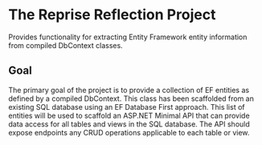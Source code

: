 ﻿# The Reprise Reflection Project 

Provides functionality for extracting Entity Framework entity information from compiled DbContext classes. 

## Goal

The primary goal of the project is to provide a collection of EF entities as defined by a compiled DbContext. This
class has been scaffolded from an existing SQL database using an EF Database First approach. This list of entities
will be used to scaffold an ASP.NET Minimal API that can provide data access for all tables and views
in the SQL database. The API should expose endpoints any CRUD operations applicable to each table or view.

